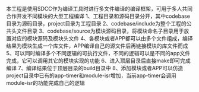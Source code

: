 本工程是使用SDCC作为编译工具时进行多文件编译的编译框架，可用于多人共同合作开发不同模块的大型工程编译
1、工程目录和源码目录分开，其中codebase目录为源码目录，project目录为工程目录
2、codebase/include为整个工程的公共头文件目录
3、codebase/source为模块源码目录，将模块命名子目录用于放置对应的模块源码及模块头文件
4、各模块或者APP都可以由多个文件组成，编译结果为模块生成一个库文件，APP编译自己的源文件后再链接模块的库文件而成
5、可以同时编译多个不同逻辑的可执行文件，不同的逻辑可以是不同的app文件完成，它可以调用其它的模块实现的功能
6、进入顶层目录后直接make即可完成编译
7、编译结果位于顶层目录的build目录中
8、添加模块或者APP可以仿造project目录中已有的app-timer和module-isr增加，当前app-timer会调用module-isr的功能完成自己的逻辑
